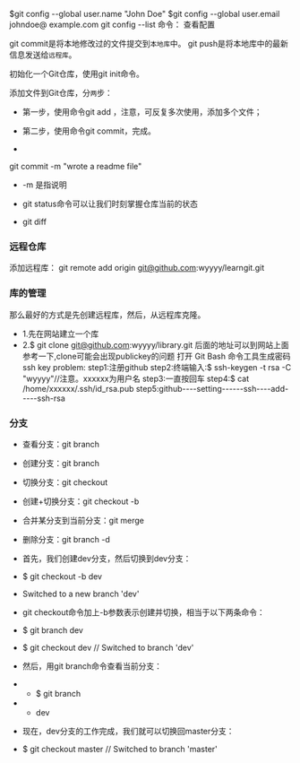 $git config --global user.name "John Doe"
$git config --global user.email johndoe@ example.com
 git config --list 命令： 查看配置

git commit是将本地修改过的文件提交到`本地库`中。
git push是将本地库中的最新信息发送给`远程库`。

初始化一个Git仓库，使用git init命令。

添加文件到Git仓库，分`两`步：

* 第一步，使用命令git add <file>，注意，可反复多次使用，添加多个文件；

* 第二步，使用命令git commit，完成。
* 
git commit -m "wrote a readme file" 
* -m 是指说明

* git status命令可以让我们时刻掌握仓库当前的状态
* git diff

### 远程仓库
添加远程库：
git remote add origin git@github.com:wyyyy/learngit.git
### 库的管理
那么最好的方式是先创建远程库，然后，从远程库克隆。
* 1.先在网站建立一个库
* 2.$ git clone git@github.com:wyyyy/library.git
后面的地址可以到网站上面参考一下,clone可能会出现publickey的问题
打开 Git Bash 命令工具生成密码ssh key problem:
step1:注册github
step2:终端输入:$ ssh-keygen -t rsa -C "wyyyy"//注意。xxxxxx为用户名
step3:一直按回车
step4:$ cat /home/xxxxxx/.ssh/id_rsa.pub
step5:github----setting------ssh----add-----ssh-rsa 

### 分支
* 查看分支：git branch

* 创建分支：git branch <name>

* 切换分支：git checkout <name>

* 创建+切换分支：git checkout -b <name>

* 合并某分支到当前分支：git merge <name>

* 删除分支：git branch -d <name>

* 首先，我们创建dev分支，然后切换到dev分支：

* $ git checkout -b dev
* Switched to a new branch 'dev'
* git checkout命令加上-b参数表示创建并切换，相当于以下两条命令：

* $ git branch dev
* $ git checkout dev   // Switched to branch 'dev'
* 然后，用git branch命令查看当前分支：

* * $ git branch
* * dev
* 现在，dev分支的工作完成，我们就可以切换回master分支：
* $ git checkout master  // Switched to branch 'master'
